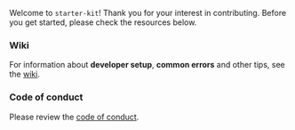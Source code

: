 Welcome to `starter-kit`! Thank you for your interest in contributing. Before you get started, please check the resources below.

### Wiki
For information about **developer setup**, **common errors** and other tips, see the [wiki].

### Code of conduct
Please review the [code of conduct].

[code of conduct]: https://github.com/textbook/starter-kit/blob/main/.github/CODE_OF_CONDUCT.md
[wiki]: https://github.com/textbook/starter-kit/wiki

